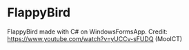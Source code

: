 # FlappyBird
FlappyBird made with C# on WindowsFormsApp. Credit: https://www.youtube.com/watch?v=yUCCv-sFUDQ (MooICT)
